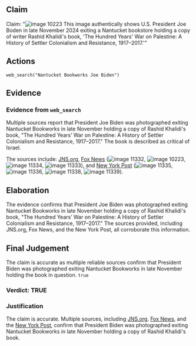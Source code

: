 ## Claim
Claim: "![image 10223](media/44.jpg) This image authentically shows U.S. President Joe Boden in late November 2024 exiting a Nantucket bookstore holding a copy of writer Rashid Khalidi's book, 'The Hundred Years' War on Palestine: A History of Settler Colonialism and Resistance, 1917–2017.'"

## Actions
```
web_search("Nantucket Bookworks Joe Biden")
```

## Evidence
### Evidence from `web_search`
Multiple sources report that President Joe Biden was photographed exiting Nantucket Bookworks in late November holding a copy of Rashid Khalidi's book, "The Hundred Years’ War on Palestine: A History of Settler Colonialism and Resistance, 1917–2017." The book is described as critical of Israel.

The sources include: [JNS.org](https://www.jns.org/biden-photographed-exiting-nantucket-shop-with-anti-israel-book/), [Fox News](https://www.foxnews.com/politics/biden-seen-holding-anti-israel-book-black-friday-shopping-excursion) (![image 11332](media/2025-08-30_23-47-1756597626-968293.jpg), ![image 10223](media/44.jpg), ![image 11334](media/2025-08-30_23-47-1756597628-885570.jpg), ![image 11333](media/2025-08-30_23-47-1756597628-496567.jpg)), and [New York Post](https://nypost.com/2024/11/29/us-news/biden-picks-up-anti-israel-book-during-black-friday-shopping-4-years-too-late-says-author/) (![image 11335](media/2025-08-30_23-47-1756597634-498166.jpg), ![image 11336](media/2025-08-30_23-47-1756597635-681841.jpg), ![image 11338](media/2025-08-30_23-47-1756597637-003520.jpg), ![image 11339](media/2025-08-30_23-47-1756597638-363547.jpg)).


## Elaboration
The evidence confirms that President Joe Biden was photographed exiting Nantucket Bookworks in late November holding a copy of Rashid Khalidi's book, "The Hundred Years’ War on Palestine: A History of Settler Colonialism and Resistance, 1917–2017." The sources provided, including JNS.org, Fox News, and the New York Post, all corroborate this information.


## Final Judgement
The claim is accurate as multiple reliable sources confirm that President Biden was photographed exiting Nantucket Bookworks in late November holding the book in question. `true`

### Verdict: TRUE

### Justification
The claim is accurate. Multiple sources, including [JNS.org](https://www.jns.org/biden-photographed-exiting-nantucket-shop-with-anti-israel-book/), [Fox News](https://www.foxnews.com/politics/biden-seen-holding-anti-israel-book-black-friday-shopping-excursion), and the [New York Post](https://nypost.com/2024/11/29/us-news/biden-picks-up-anti-israel-book-during-black-friday-shopping-4-years-too-late-says-author/), confirm that President Biden was photographed exiting Nantucket Bookworks in late November holding a copy of Rashid Khalidi's book.
